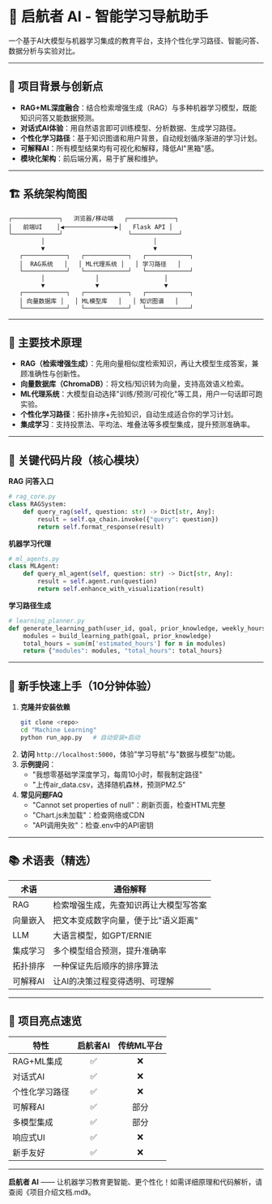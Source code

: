 # 🎯 启航者 AI - 智能学习导航助手

一个基于AI大模型与机器学习集成的教育平台，支持个性化学习路径、智能问答、数据分析与实验对比。

---

## 🚀 项目背景与创新点

- **RAG+ML深度融合**：结合检索增强生成（RAG）与多种机器学习模型，既能知识问答又能数据预测。
- **对话式AI体验**：用自然语言即可训练模型、分析数据、生成学习路径。
- **个性化学习路径**：基于知识图谱和用户背景，自动规划循序渐进的学习计划。
- **可解释AI**：所有模型结果均有可视化和解释，降低AI"黑箱"感。
- **模块化架构**：前后端分离，易于扩展和维护。

---

## 🏗️ 系统架构简图

```
┌─────────────┐   浏览器/移动端   ┌─────────────┐
│   前端UI    │◀──────────────▶│   Flask API │
└─────────────┘                  └─────────────┘
         │                              │
         ▼                              ▼
   ┌────────────┐   ┌────────────┐   ┌────────────┐
   │  RAG系统   │   │ ML代理系统 │   │ 学习路径   │
   └────────────┘   └────────────┘   └────────────┘
         │              │                  │
         ▼              ▼                  ▼
   ┌────────────┐   ┌────────────┐   ┌────────────┐
   │ 向量数据库 │   │ ML模型库   │   │ 知识图谱   │
   └────────────┘   └────────────┘   └────────────┘
```

---

## 🔬 主要技术原理

- **RAG（检索增强生成）**：先用向量相似度检索知识，再让大模型生成答案，兼顾准确性与创新性。
- **向量数据库（ChromaDB）**：将文档/知识转为向量，支持高效语义检索。
- **ML代理系统**：大模型自动选择"训练/预测/可视化"等工具，用户一句话即可跑实验。
- **个性化学习路径**：拓扑排序+先验知识，自动生成适合你的学习计划。
- **集成学习**：支持投票法、平均法、堆叠法等多模型集成，提升预测准确率。

---

## 🧩 关键代码片段（核心模块）

**RAG 问答入口**
```python
# rag_core.py
class RAGSystem:
    def query_rag(self, question: str) -> Dict[str, Any]:
        result = self.qa_chain.invoke({"query": question})
        return self.format_response(result)
```

**机器学习代理**
```python
# ml_agents.py
class MLAgent:
    def query_ml_agent(self, question: str) -> Dict[str, Any]:
        result = self.agent.run(question)
        return self.enhance_with_visualization(result)
```

**学习路径生成**
```python
# learning_planner.py
def generate_learning_path(user_id, goal, prior_knowledge, weekly_hours):
    modules = build_learning_path(goal, prior_knowledge)
    total_hours = sum(m['estimated_hours'] for m in modules)
    return {"modules": modules, "total_hours": total_hours}
```

---

## 🏁 新手快速上手（10分钟体验）

1. **克隆并安装依赖**
   ```bash
   git clone <repo>
   cd "Machine Learning"
   python run_app.py   # 自动安装+启动
   ```
2. **访问** `http://localhost:5000`，体验"学习导航"与"数据与模型"功能。
3. **示例提问**：
   - "我想零基础学深度学习，每周10小时，帮我制定路径"
   - "上传air_data.csv，选择随机森林，预测PM2.5"
4. **常见问题FAQ**
   - "Cannot set properties of null"：刷新页面，检查HTML完整
   - "Chart.js未加载"：检查网络或CDN
   - "API调用失败"：检查.env中的API密钥

---

## 📚 术语表（精选）

| 术语 | 通俗解释 |
|------|-----------|
| RAG | 检索增强生成，先查知识再让大模型写答案 |
| 向量嵌入 | 把文本变成数字向量，便于比"语义距离" |
| LLM | 大语言模型，如GPT/ERNIE |
| 集成学习 | 多个模型组合预测，提升准确率 |
| 拓扑排序 | 一种保证先后顺序的排序算法 |
| 可解释AI | 让AI的决策过程变得透明、可理解 |

---

## 🌟 项目亮点速览

| 特性 | 启航者AI | 传统ML平台 |
|------|:--------:|:----------:|
| RAG+ML集成 | ✅ | ❌ |
| 对话式AI | ✅ | ❌ |
| 个性化学习路径 | ✅ | ❌ |
| 可解释AI | ✅ | 部分 |
| 多模型集成 | ✅ | 部分 |
| 响应式UI | ✅ | ❌ |
| 新手友好 | ✅ | ❌ |

---

**启航者 AI** —— 让机器学习教育更智能、更个性化！如需详细原理和代码解析，请查阅《项目介绍文档.md》。